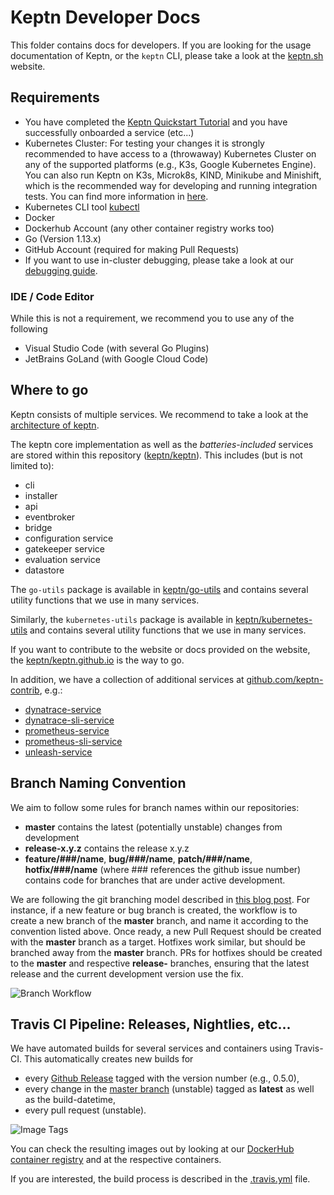 # Keptn Developer Docs

This folder contains docs for developers. If you are looking for the usage documentation of Keptn, or the `keptn` CLI, 
 please take a look at the [keptn.sh](https://keptn.sh) website.

## Requirements

* You have completed the [Keptn Quickstart Tutorial](https://keptn.sh/docs/quickstart/) and you have successfully
  onboarded a service (etc...)
* Kubernetes Cluster: 
  For testing your changes it is strongly recommended to have access to a (throwaway) Kubernetes Cluster on any of the 
  supported platforms (e.g., K3s, Google Kubernetes Engine). 
  You can also run Keptn on K3s, Microk8s, KIND, Minikube and Minishift, which is the recommended way for developing and running integration tests.
  You can find more information in [here](integration_tests.md).
* Kubernetes CLI tool [kubectl](https://kubernetes.io/docs/tasks/tools/install-kubectl/)
* Docker
* Dockerhub Account (any other container registry works too)
* Go (Version 1.13.x)
* GitHub Account (required for making Pull Requests)
* If you want to use in-cluster debugging, please take a look at our [debugging guide](debugging.md).

### IDE / Code Editor

While this is not a requirement, we recommend you to use any of the following

* Visual Studio Code (with several Go Plugins)
* JetBrains GoLand (with Google Cloud Code)


## Where to go

Keptn consists of multiple services. We recommend to take a look at the 
[architecture of keptn](https://keptn.sh/docs/concepts/architecture/).

The keptn core implementation as well as the *batteries-included* services are stored within this repository 
([keptn/keptn](https://github.com/keptn/keptn)). This includes (but is not limited to):

* cli
* installer
* api
* eventbroker
* bridge
* configuration service
* gatekeeper service
* evaluation service
* datastore

The `go-utils` package is available in [keptn/go-utils](https://github.com/keptn/go-utils/) and contains several 
 utility functions that we use in many services.
 
Similarly, the `kubernetes-utils` package is available in [keptn/kubernetes-utils](https://github.com/keptn/kubernetes-utils/) and contains several 
  utility functions that we use in many services.

If you want to contribute to the website or docs provided on the website, the 
 [keptn/keptn.github.io](https://github.com/keptn/keptn.github.io/) is the way to go.

In addition, we have a collection of additional services at [github.com/keptn-contrib](https://github.com/keptn-contrib), e.g.:
* [dynatrace-service](https://github.com/keptn-contrib/dynatrace-service)
* [dynatrace-sli-service](https://github.com/keptn-contrib/dynatrace-sli-service)
* [prometheus-service](https://github.com/keptn-contrib/prometheus-service)
* [prometheus-sli-service](https://github.com/keptn-contrib/prometheus-sli-service)
* [unleash-service](https://github.com/keptn-contrib/unleash-service)


## Branch Naming Convention

We aim to follow some rules for branch names within our repositories:

* **master** contains the latest (potentially unstable) changes from development
* **release-x.y.z** contains the release x.y.z
* **feature/###/name**, **bug/###/name**, **patch/###/name**, **hotfix/###/name** (where ### references the github issue number) contains 
  code for branches that are under active development.

We are following the git branching model described in [this blog post](https://nvie.com/posts/a-successful-git-branching-model/).
For instance, if a new feature or bug branch is created, the workflow is to create a new branch of the **master** 
 branch, and  name it according to the convention listed above. Once ready, a new Pull Request should be created with 
 the **master** branch as a target. Hotfixes work similar, but should be branched away from the **master** branch. PRs
 for hotfixes should be created to the **master** and respective **release-** branches, ensuring that the latest release
 and the current development version use the fix.
  
![Branch Workflow](assets/git_branch_workflow.png "Git Branch Workflow")


## Travis CI Pipeline: Releases, Nightlies, etc...

We have automated builds for several services and containers using Travis-CI. This automatically creates new builds for

* every [Github Release](https://github.com/keptn/keptn/releases) tagged with the version number (e.g., 0.5.0),
* every change in the [master branch](https://github.com/keptn/keptn/tree/develop) (unstable) tagged as **latest** as 
  well as the build-datetime,
* every pull request (unstable).

![Image Tags](assets/image_tags.png "Image Tags")

You can check the resulting images out by looking at our [DockerHub container registry](https://hub.docker.com/u/keptn)
 and at the respective containers.

If you are interested, the build process is described in the [.travis.yml](/.travis.yml) file.

